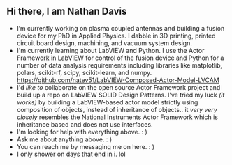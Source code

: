 ## Hi there, I am Nathan Davis

- I’m currently working on plasma coupled antennas and building a fusion device for my PhD in Applied Physics. I dabble in 3D printing, printed circuit board design, machining, and vacuum system design. 
- I'm currently learning about LabVIEW and Python. I use the Actor Framework in LabVIEW for control of the fusion device and Python for a number of data analysis requirements including libraries like matplotlib, polars, scikit-rf, scipy, scikit-learn, and numpy.<br>
https://github.com/natev51/LabVIEW-Composed-Actor-Model-LVCAM
- I'd *like to* collaborate on the open source Actor Framework project and build up a repo on LabVIEW SOLID Design Patterns. I've tried my luck *(it works)* by building a LabVIEW-based actor model strictly using composition of objects, instead of inheritance of objects.. it *very very closely* resembles the National Instruments Actor Framework which is inheritance based and does not use interfaces.
- I'm looking for help with everything above. : )
- Ask me about anything above. : )
- You can reach me by messaging me on here. : )
- I only shower on days that end in i. lol

